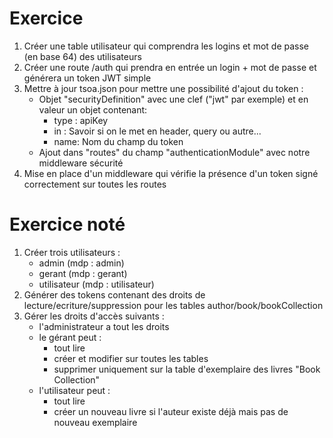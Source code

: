 # Exercice

1) Créer une table utilisateur qui comprendra les logins et mot de passe (en base 64) des utilisateurs
2) Créer une route /auth qui prendra en entrée un login + mot de passe et générera un token JWT simple
3) Mettre à jour tsoa.json pour mettre une possibilité d'ajout du token :
    - Objet "securityDefinition" avec une clef ("jwt" par exemple) et en valeur un objet contenant:
        - type : apiKey
        - in : Savoir si on le met en header, query ou autre...
        - name: Nom du champ du token
    - Ajout dans "routes" du champ "authenticationModule" avec notre middleware sécurité
4) Mise en place d'un middleware qui vérifie la présence d'un token signé correctement sur toutes les routes

# Exercice noté

1) Créer trois utilisateurs :
    - admin (mdp : admin)
    - gerant  (mdp : gerant)
    - utilisateur  (mdp : utilisateur)
2) Générer des tokens contenant des droits de lecture/ecriture/suppression pour les tables author/book/bookCollection
3) Gérer les droits d'accès suivants :
    - l'administrateur a tout les droits
    - le gérant peut :
        - tout lire
        - créer et modifier sur toutes les tables
        - supprimer uniquement sur la table d'exemplaire des livres "Book Collection"
    - l'utilisateur peut :
        - tout lire
        - créer un nouveau livre si l'auteur existe déjà mais pas de nouveau exemplaire